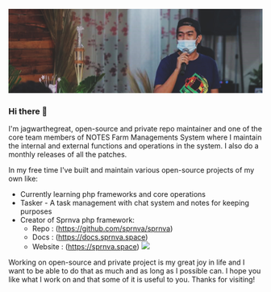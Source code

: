 ![](https://github.com/jagwarthegreat/jagwarthegreat/blob/main/banner.jpeg)

### Hi there 👋

I'm jagwarthegreat, open-source and private repo maintainer and one of the core team members of NOTES Farm Managements System where I maintain the internal and external functions and operations in the system. I also do a monthly releases of all the patches.

In my free time I've built and maintain various open-source projects of my own like:

- Currently learning php frameworks and core operations
- Tasker - A task management with chat system and notes for keeping purposes
- Creator of Sprnva php framework:
  - Repo : (https://github.com/sprnva/sprnva)
  - Docs : (https://docs.sprnva.space)
  - Website : (https://sprnva.space)
  ![](https://user-images.githubusercontent.com/37282871/125870550-4bb3426e-a542-47cd-bdae-821c677ac489.png)

Working on open-source and private project is my great joy in life and I want to be able to do that as much and as long as I possible can. I hope you like what I work on and that some of it is useful to you. Thanks for visiting!
